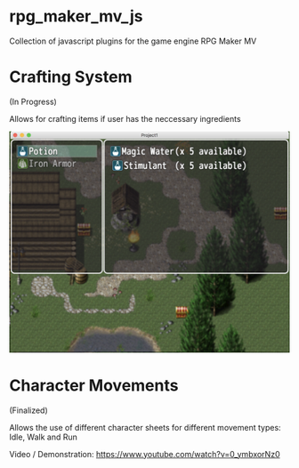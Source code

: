 # rpg_maker_mv_js
Collection of javascript plugins for the game engine RPG Maker MV

# Crafting System
(In Progress)

Allows for crafting items if user has the neccessary ingredients

![CraftingExample](crafting_thumb.png)

# Character Movements
(Finalized)

Allows the use of different character sheets for different movement types: Idle, Walk and Run

Video / Demonstration: https://www.youtube.com/watch?v=0_ymbxorNz0
